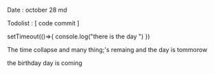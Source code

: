 Date : october 28 md 


Todolist : [
    code commit
]


setTimeout(()=>{
    console.log("there is the day ")
})


The time collapse and many thing;'s remaing
 and the day is tommorow 


 the birthday day is coming 